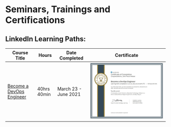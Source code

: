 # Seminars, Trainings and Certifications

## LinkedIn Learning Paths:
| Course Title | Hours | Date Completed | Certificate |
|--------------|-------|----------------|-------------|
[Become a DevOps Engineer](https://github.com/cyberpau/seminars/blob/main/views/Learning%20Path%20-%20Become%20a%20DevOps%20Engineer.md) | 40hrs 40min | March 23 - June 2021 | ![Become a DevOps Engineer](https://raw.githubusercontent.com/cyberpau/seminars/main/images/Become%20a%20DevOps%20Engineer.jpg)|